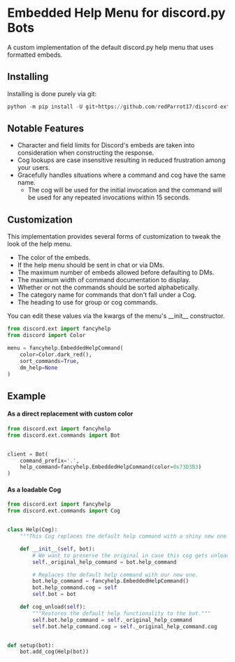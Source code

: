 # Embedded Help Menu for discord.py Bots
A custom implementation of the default discord.py help menu that uses formatted embeds.

## Installing

Installing is done purely via git:

```py
python -m pip install -U git+https://github.com/redParrot17/discord-ext-fancy-help
```

## Notable Features

- Character and field limits for Discord's embeds are taken into consideration when constructing the response.
- Cog lookups are case insensitive resulting in reduced frustration among your users.
- Gracefully handles situations where a command and cog have the same name.
    - The cog will be used for the initial invocation and the command will be used for any repeated invocations within 15 seconds.

## Customization
This implementation provides several forms of customization to tweak the look of the help menu.

- The color of the embeds.
- If the help menu should be sent in chat or via DMs.
- The maximum number of embeds allowed before defaulting to DMs.
- The maximum width of command documentation to display.
- Whether or not the commands should be sorted alphabetically.
- The category name for commands that don't fall under a Cog.
- The heading to use for group or cog commands.

You can edit these values via the kwargs of the menu's \_\_init\_\_ constructor.
```py
from discord.ext import fancyhelp
from discord import Color

menu = fancyhelp.EmbeddedHelpCommand(
    color=Color.dark_red(),
    sort_commands=True,
    dm_help=None
)
```

## Example

#### As a direct replacement with custom color
```py
from discord.ext import fancyhelp
from discord.ext.commands import Bot


client = Bot(
    command_prefix='.',
    help_command=fancyhelp.EmbeddedHelpCommand(color=0x73D3B3)
)
```

#### As a loadable Cog
```py
from discord.ext import fancyhelp
from discord.ext.commands import Cog


class Help(Cog):
    """This Cog replaces the default help command with a shiny new one that uses embeds."""

    def __init__(self, bot):
        # We want to preserve the original in case this cog gets unloaded.
        self._original_help_command = bot.help_command

        # Replaces the default help command with our new one.
        bot.help_command = fancyhelp.EmbeddedHelpCommand()
        bot.help_command.cog = self
        self.bot = bot

    def cog_unload(self):
        """Restores the default help functionality to the bot."""
        self.bot.help_command = self._original_help_command
        self.bot.help_command.cog = self._original_help_command.cog


def setup(bot):
    bot.add_cog(Help(bot))
```
